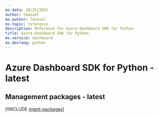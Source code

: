 ```yaml
---
ms.data: 10/25/2022
author: lmazuel
ms.author: lmazuel
ms.topic: reference
description: Reference for Azure Dashboard SDK for Python
title: Azure Dashboard SDK for Python
ms.service: dashboard
ms.devlang: python
---
```

# Azure Dashboard SDK for Python - latest

## Management packages - latest
[!INCLUDE [mgmt-packages](dashboard-mgmt-index.md)]
